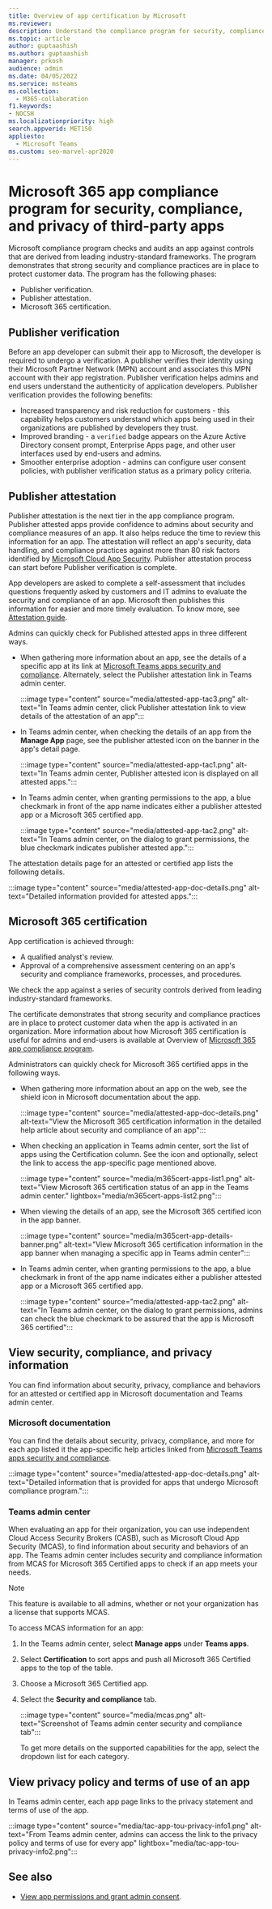 ```yaml
---
title: Overview of app certification by Microsoft
ms.reviewer: 
description: Understand the compliance program for security, compliance, and privacy of third-party Teams apps.
ms.topic: article
author: guptaashish
ms.author: guptaashish
manager: prkosh
audience: admin
ms.date: 04/05/2022
ms.service: msteams
ms.collection: 
  - M365-collaboration
f1.keywords:
- NOCSH
ms.localizationpriority: high
search.appverid: MET150
appliesto: 
  - Microsoft Teams
ms.custom: seo-marvel-apr2020
---
```

# Microsoft 365 app compliance program for security, compliance, and privacy of third-party apps

Microsoft compliance program checks and audits an app against controls that are derived from leading industry-standard frameworks. The program demonstrates that strong security and compliance practices are in place to protect customer data. The program has the following phases:

* Publisher verification.
* Publisher attestation.
* Microsoft 365 certification.

## Publisher verification

Before an app developer can submit their app to Microsoft, the developer is required to undergo a verification. A publisher verifies their identity using their Microsoft Partner Network (MPN) account and associates this MPN account with their app registration. Publisher verification helps admins and end users understand the authenticity of application developers. Publisher verification provides the following benefits:

* Increased transparency and risk reduction for customers - this capability helps customers understand which apps being used in their organizations are published by developers they trust.
* Improved branding - a `verified` badge appears on the Azure Active Directory consent prompt, Enterprise Apps page, and other user interfaces used by end-users and admins.
* Smoother enterprise adoption - admins can configure user consent policies, with publisher verification status as a primary policy criteria.

## Publisher attestation

Publisher attestation is the next tier in the app compliance program. Publisher attested apps provide confidence to admins about security and compliance measures of an app. It also helps reduce the time to review this information for an app. The attestation will reflect an app's security, data handling, and compliance practices against more than 80 risk factors identified by [Microsoft Cloud App Security](https://www.microsoft.com/microsoft-365/enterprise-mobility-security/cloud-app-security). Publisher attestation process can start before Publisher verification is complete.

App developers are asked to complete a self-assessment that includes questions frequently asked by customers and IT admins to evaluate the security and compliance of an app. Microsoft then publishes this information for easier and more timely evaluation. To know more, see [Attestation guide](/microsoft-365-app-certification/docs/enterprise-app-attestation-guide).

Admins can quickly check for Published attested apps in three different ways.

* When gathering more information about an app, see the details of a specific app at its link at [Microsoft Teams apps security and compliance](/microsoft-365-app-certification/teams/teams-apps). Alternately, select the Publisher attestation link in Teams admin center.

  :::image type="content" source="media/attested-app-tac3.png" alt-text="In Teams admin center, click Publisher attestation link to view details of the attestation of an app":::

* In Teams admin center, when checking the details of an app from the **Manage App** page, see the publisher attested icon on the banner in the app's detail page.

  :::image type="content" source="media/attested-app-tac1.png" alt-text="In Teams admin center, Publisher attested icon is displayed on all attested apps.":::

* In Teams admin center, when granting permissions to the app, a blue checkmark in front of the app name indicates either a publisher attested app or a Microsoft 365 certified app.

   :::image type="content" source="media/attested-app-tac2.png" alt-text="In Teams admin center, on the dialog to grant permissions, the blue checkmark indicates publisher attested app.":::

The attestation details page for an attested or certified app lists the following details.

:::image type="content" source="media/attested-app-doc-details.png" alt-text="Detailed information provided for attested apps.":::

## Microsoft 365 certification

App certification is achieved through:

* A qualified analyst's review.
* Approval of a comprehensive assessment centering on an app's security and compliance frameworks, processes, and procedures.

We check the app against a series of security controls derived from leading industry-standard frameworks.

The certificate demonstrates that strong security and compliance practices are in place to protect customer data when the app is activated in an organization. More information about how Microsoft 365 certification is useful for admins and end-users is available at Overview of [Microsoft 365 app compliance program](/microsoft-365-app-certification/docs/enterprise-app-certification-guide).

Administrators can quickly check for Microsoft 365 certified apps in the following ways.

* When gathering more information about an app on the web, see the shield icon in Microsoft documentation about the app.

  :::image type="content" source="media/attested-app-doc-details.png" alt-text="View the Microsoft 365 certification information in the detailed help article about security and compliance of an app":::

* When checking an application in Teams admin center, sort the list of apps using the Certification column. See the icon and optionally, select the link to access the app-specific page mentioned above.

  :::image type="content" source="media/m365cert-apps-list1.png" alt-text="View Microsoft 365 certification status of an app in the Teams admin center." lightbox="media/m365cert-apps-list2.png":::

* When viewing the details of an app, see the Microsoft 365 certified icon in the app banner.

  :::image type="content" source="media/m365cert-app-details-banner.png" alt-text="View Microsoft 365 certification information in the app banner when managing a specific app in Teams admin center":::

* In Teams admin center, when granting permissions to the app, a blue checkmark in front of the app name indicates either a publisher attested app or a Microsoft 365 certified app.

   :::image type="content" source="media/attested-app-tac2.png" alt-text="In Teams admin center, on the dialog to grant permissions, admins can check the blue checkmark to be assured that the app is Microsoft 365 certified":::

## View security, compliance, and privacy information

You can find information about security, privacy, compliance and behaviors for an attested or certified app in Microsoft documentation and Teams admin center.

### Microsoft documentation

You can find the details about security, privacy, compliance, and more for each app listed it the app-specific help articles linked from [Microsoft Teams apps security and compliance](/microsoft-365-app-certification/teams/teams-apps).

:::image type="content" source="media/attested-app-doc-details.png" alt-text="Detailed information that is provided for apps that undergo Microsoft compliance program.":::

### Teams admin center

When evaluating an app for their organization, you can use independent Cloud Access Security Brokers (CASB), such as Microsoft Cloud App Security (MCAS), to find information about security and behaviors of an app. The Teams admin center includes security and compliance information from MCAS for Microsoft 365 Certified apps to check if an app meets your needs.

> [!NOTE]
> This feature is available to all admins, whether or not your organization has a license that supports MCAS.

To access MCAS information for an app:

1. In the Teams admin center, select **Manage apps** under **Teams apps**.
1. Select **Certification** to sort apps and push all Microsoft 365 Certified apps to the top of the table.
1. Choose a Microsoft 365 Certified app.
1. Select the **Security and compliance** tab.

   :::image type="content" source="media/mcas.png" alt-text="Screenshot of Teams admin center security and compliance tab":::

   To get more details on the supported capabilities for the app, select the dropdown list for each category.

<!--- TBD: Move to the permissions article 

## View the granted Graph permissions in Azure Portal

Admins can grant permission to an app on behalf of all organization users. It helps avoid each user to individually request the permissions. Permissions granted of an admin are called delegated permissions in [Azure Portal](https://aad.portal.azure.com/).

Before you grant any permission to an app, review a list of requested permissions in the [Manage Apps](https://admin.teams.microsoft.com/policies/manage-apps) section of Teams admin center.

:::image type="content" source="media/attested-app-tac2.png" alt-text="In Teams admin center, on the dialog to grant permissions, admins can check the permissions requested by an app.":::

After admins grant the org-wide permissions to an app, they can review the Graph permissions in Azure Portal.

:::image type="content" source="media/tac-perms-in-aad-after-granting1.png" alt-text="Admins can see all the app permissions granted by users and admins in the Azure Portal." lightbox="media/tac-perms-in-aad-after-granting2.png":::
--->

## View privacy policy and terms of use of an app

In Teams admin center, each app page links to the privacy statement and terms of use of the app.

:::image type="content" source="media/tac-app-tou-privacy-info1.png" alt-text="From Teams admin center, admins can access the link to the privacy policy and terms of use for every app" lightbox="media/tac-app-tou-privacy-info2.png":::

<!--- TBD: Parking some content for later review. Check if this content needs to be published.

- How to view the support information for an app in TAC?

- We also have a few more quality and security checks for apps. We have launched Microsoft Cloud App Security (MCAS) program for the customer who have E5 or EMS license, where we rate risk for your cloud apps based on regulatory certification, industry standards, and best practices. We are also working on an Apps Quality Score system (launching soon) for all apps on Teams platform, and you will be able to check an app’s quality score quickly on Teams Store.

--->

## See also

* [View app permissions and grant admin consent](app-permissions-admin-center.md).
